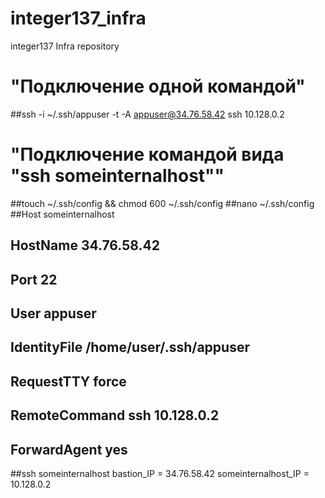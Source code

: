 # integer137_infra
integer137 Infra repository

# "Подключение одной командой"
##ssh -i ~/.ssh/appuser -t -A appuser@34.76.58.42 ssh 10.128.0.2

# "Подключение командой вида "ssh someinternalhost""
##touch ~/.ssh/config && chmod 600 ~/.ssh/config
##nano ~/.ssh/config
##Host someinternalhost
##	HostName 34.76.58.42
##	Port 22
##	User appuser
##	IdentityFile /home/user/.ssh/appuser
##	RequestTTY force
##	RemoteCommand ssh 10.128.0.2
##	ForwardAgent yes

##ssh someinternalhost
bastion_IP = 34.76.58.42
someinternalhost_IP = 10.128.0.2
